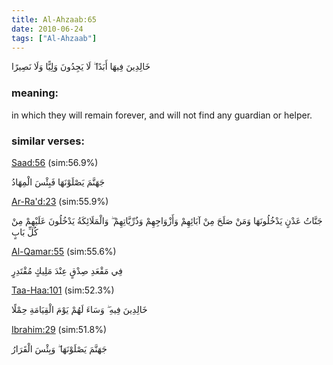 ```yaml
---
title: Al-Ahzaab:65
date: 2010-06-24
tags: ["Al-Ahzaab"]
---
```

خَالِدِينَ فِيهَا أَبَدًا ۖ لَا يَجِدُونَ وَلِيًّا وَلَا نَصِيرًا
### meaning: 
in which they will remain forever, and will not find any guardian or helper.
### similar verses: 

[Saad:56](/38/56) (sim:56.9%)

جَهَنَّمَ يَصْلَوْنَهَا فَبِئْسَ الْمِهَادُ

[Ar-Ra'd:23](/13/23) (sim:55.9%)

جَنَّاتُ عَدْنٍ يَدْخُلُونَهَا وَمَنْ صَلَحَ مِنْ آبَائِهِمْ وَأَزْوَاجِهِمْ وَذُرِّيَّاتِهِمْ ۖ وَالْمَلَائِكَةُ يَدْخُلُونَ عَلَيْهِمْ مِنْ كُلِّ بَابٍ

[Al-Qamar:55](/54/55) (sim:55.6%)

فِي مَقْعَدِ صِدْقٍ عِنْدَ مَلِيكٍ مُقْتَدِرٍ

[Taa-Haa:101](/20/101) (sim:52.3%)

خَالِدِينَ فِيهِ ۖ وَسَاءَ لَهُمْ يَوْمَ الْقِيَامَةِ حِمْلًا

[Ibrahim:29](/14/29) (sim:51.8%)

جَهَنَّمَ يَصْلَوْنَهَا ۖ وَبِئْسَ الْقَرَارُ
